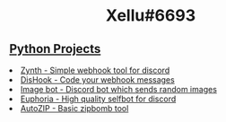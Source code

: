 <center>
  <style img{width:5%, border-radius: 50%}>
  <img src="https://cdn.discordapp.com/avatars/772570226943459328/c2ca04ef1f009819dfd44e915e39956c.webp?size=1024">
  </style>
  <h1>
    Xellu#6693 
  </h1>
</center>

<h2><a href="https://github.com/xellu?tab=repositories&q=&type=&language=python&sort=">Python Projects</h2>
  <li><a href="https://github.com/xellu/zynth">Zynth - Simple webhook tool for discord</li>
  <li><a href="https://github.com/xellu/dishook">DisHook - Code your webhook messages</li>
  <li><a href="https://github.com/xellu/imagebot">Image bot - Discord bot which sends random images</li>
  <li><a href="https://github.com/xellu/euphoria">Euphoria - High quality selfbot for discord</li>
  <li><a href="https://github.com/xellu/autozip">AutoZIP - Basic zipbomb tool</li>

